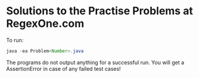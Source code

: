 # Solutions to the Practise Problems at RegexOne.com

To run:

```java
java -ea Problem<Number>.java
```

The programs do not output anything for a successful run. You will get a AssertionError in case of any failed test cases!